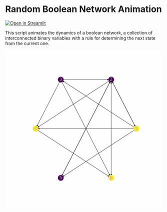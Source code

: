 # Random Boolean Network Animation

[![Open in Streamlit](https://static.streamlit.io/badges/streamlit_badge_black_white.svg)](https://boolean-network.streamlit.app/)

This script animates the dynamics of a boolean network, a collection of interconnected binary variables with a rule for determining the next state from the current one.

![Random boolean network animation](images/rbn_anim.gif)